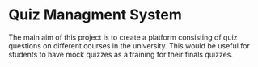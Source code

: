  # Quiz Managment System
 
The main aim of this project is to create a platform consisting of quiz questions on different courses in the university. This would be useful for students to have mock quizzes as a training for their finals quizzes. 

